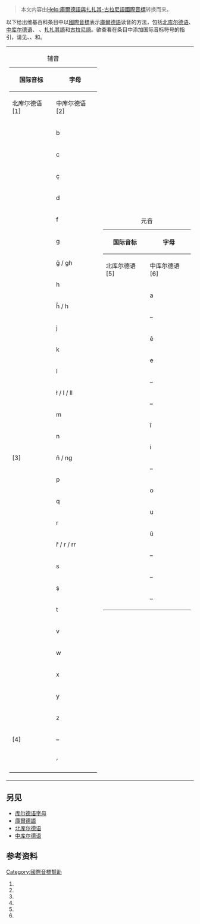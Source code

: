 > 本文内容由[Help:庫爾德語與扎扎其-古拉尼語國際音標](https://zh.wikipedia.org/wiki/Help:庫爾德語與扎扎其-古拉尼語國際音標)转换而来。


以下给出维基百科条目中以[國際音標](../Page/國際音標.md "wikilink")表示[庫爾德語](../Page/庫爾德語.md "wikilink")读音的方法，包括[北库尔德语](../Page/北库尔德语.md "wikilink")、[中库尔德语](../Page/中库尔德语.md "wikilink")、 、[扎扎其語](../Page/扎扎其語.md "wikilink")和[古拉尼語](../Page/古拉尼語.md "wikilink")。欲查看在条目中添加国际音标符号的指引，请见、、和。

<table>
<tbody>
<tr class="odd">
<td><table>
<caption>辅音</caption>
<thead>
<tr class="header">
<th><p>国际音标</p></th>
<th><p>字母</p></th>
</tr>
</thead>
<tbody>
<tr class="odd">
<td><p>北库尔德语[1]</p></td>
<td><p>中库尔德语[2]</p></td>
</tr>
<tr class="even">
<td><p><big></big></p></td>
<td><p>b</p></td>
</tr>
<tr class="odd">
<td><p><big></big></p></td>
<td><p>c</p></td>
</tr>
<tr class="even">
<td><p><big></big></p></td>
<td><p>ç</p></td>
</tr>
<tr class="odd">
<td><p><big></big></p></td>
<td><p>d</p></td>
</tr>
<tr class="even">
<td><p><big></big></p></td>
<td><p>f</p></td>
</tr>
<tr class="odd">
<td><p><big></big></p></td>
<td><p>g</p></td>
</tr>
<tr class="even">
<td><p><big></big></p></td>
<td><p>ğ / gh</p></td>
</tr>
<tr class="odd">
<td><p><big></big></p></td>
<td><p>h</p></td>
</tr>
<tr class="even">
<td><p><big></big></p></td>
<td><p>ḧ / h</p></td>
</tr>
<tr class="odd">
<td><p><big></big></p></td>
<td><p>j</p></td>
</tr>
<tr class="even">
<td><p><big></big></p></td>
<td><p>k</p></td>
</tr>
<tr class="odd">
<td><p><big></big></p></td>
<td><p>l</p></td>
</tr>
<tr class="even">
<td><p><big></big></p></td>
<td><p>ł / l / ll</p></td>
</tr>
<tr class="odd">
<td><p><big></big></p></td>
<td><p>m</p></td>
</tr>
<tr class="even">
<td><p><big></big></p></td>
<td><p>n</p></td>
</tr>
<tr class="odd">
<td><p><big></big>[3]</p></td>
<td><p>ň / ng</p></td>
</tr>
<tr class="even">
<td><p><big></big></p></td>
<td><p>p</p></td>
</tr>
<tr class="odd">
<td><p><big></big></p></td>
<td><p>q</p></td>
</tr>
<tr class="even">
<td><p><big></big></p></td>
<td><p>r</p></td>
</tr>
<tr class="odd">
<td><p><big></big></p></td>
<td><p>ř / r / rr</p></td>
</tr>
<tr class="even">
<td><p><big></big></p></td>
<td><p>s</p></td>
</tr>
<tr class="odd">
<td><p><big></big></p></td>
<td><p>ş</p></td>
</tr>
<tr class="even">
<td><p><big></big></p></td>
<td><p>t</p></td>
</tr>
<tr class="odd">
<td><p><big></big></p></td>
<td><p>v</p></td>
</tr>
<tr class="even">
<td><p><big></big></p></td>
<td><p>w</p></td>
</tr>
<tr class="odd">
<td><p><big></big></p></td>
<td><p>x</p></td>
</tr>
<tr class="even">
<td><p><big></big></p></td>
<td><p>y</p></td>
</tr>
<tr class="odd">
<td><p><big></big></p></td>
<td><p>z</p></td>
</tr>
<tr class="even">
<td><p><big></big>[4]</p></td>
<td><p>–</p></td>
</tr>
<tr class="odd">
<td><p><big></big></p></td>
<td><p>‘</p></td>
</tr>
</tbody>
</table></td>
<td><table>
<caption>元音</caption>
<thead>
<tr class="header">
<th><p>国际音标</p></th>
<th><p>字母</p></th>
</tr>
</thead>
<tbody>
<tr class="odd">
<td><p>北库尔德语[5]</p></td>
<td><p>中库尔德语[6]</p></td>
</tr>
<tr class="even">
<td><p><big></big></p></td>
<td><p>a</p></td>
</tr>
<tr class="odd">
<td><p><big></big></p></td>
<td><p>–</p></td>
</tr>
<tr class="even">
<td><p><big></big></p></td>
<td><p>ê</p></td>
</tr>
<tr class="odd">
<td><p><big></big></p></td>
<td><p>e</p></td>
</tr>
<tr class="even">
<td><p><big></big></p></td>
<td><p>–</p></td>
</tr>
<tr class="odd">
<td><p><big></big></p></td>
<td><p>–</p></td>
</tr>
<tr class="even">
<td><p><big></big></p></td>
<td><p>î</p></td>
</tr>
<tr class="odd">
<td><p><big></big></p></td>
<td><p>i</p></td>
</tr>
<tr class="even">
<td><p><big></big></p></td>
<td><p>–</p></td>
</tr>
<tr class="odd">
<td><p><big></big></p></td>
<td><p>o</p></td>
</tr>
<tr class="even">
<td><p><big></big></p></td>
<td><p>u</p></td>
</tr>
<tr class="odd">
<td><p><big></big></p></td>
<td><p>û</p></td>
</tr>
<tr class="even">
<td><p><big></big></p></td>
<td><p>–</p></td>
</tr>
<tr class="odd">
<td><p><big></big></p></td>
<td><p>–</p></td>
</tr>
<tr class="even">
<td><p><big></big></p></td>
<td><p>–</p></td>
</tr>
</tbody>
</table></td>
</tr>
</tbody>
</table>

## 另见

  - [库尔德语字母](../Page/库尔德语字母.md "wikilink")
  - [庫爾德語](../Page/庫爾德語.md "wikilink")
  - [北库尔德语](../Page/北库尔德语.md "wikilink")
  - [中库尔德语](../Page/中库尔德语.md "wikilink")

## 参考资料

[Category:國際音標幫助](https://zh.wikipedia.org/wiki/Category:國際音標幫助 "wikilink")

1.
2.
3.
4.
5.
6.